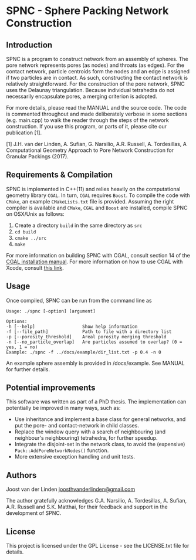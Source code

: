 # SPNC - Sphere Packing Network Construction
## Introduction
SPNC is a program to construct network from an assembly of spheres. The pore network represents pores (as nodes) and throats (as edges). For the contact network, particle centroids form the nodes and an edge is assigned if two particles are in contact. As such, constructing the contact network is relatively straightforward. For the construction of the pore network, SPNC uses the Delaunay triangulation. Because individual tetrahedra do not necessarily encapsulate pores, a merging criterion is adopted.

For more details, please read the MANUAL and the source code. The code is commented throughout and made deliberately verbose in some sections (e.g. main.cpp) to walk the reader through the steps of the network construction. If you use this program, or parts of it, please cite our publication [1].

[1] J.H. van der Linden, A. Sufian, G. Narsilio, A.R. Russell, A. Tordesillas, A Computational Geometry Approach to Pore Network Construction for Granular Packings (2017).

## Requirements & Compilation
SPNC is implemented in C++(11) and relies heavily on the computational geometry library `CGAL`. In turn, `CGAL` requires `Boost`. To compile the code with `CMake`, an example `CMakeLists.txt` file is provided. Assuming the right compiler is available and `CMake`, `CGAL` and `Boost` are installed, compile SPNC on OSX/Unix as follows:

1. Create a directory `build` in the same directory as `src`
2. `cd build`
3. `cmake ../src`
4. `make`

For more information on building SPNC with CGAL, consult section 14 of the [CGAL installation manual](http://doc.cgal.org/latest/Manual/installation.html). For more information on how to use CGAL with Xcode, consult [this link](https://3d.bk.tudelft.nl/ken/en/2016/03/16/using-cgal-and-xcode.html). 

## Usage
Once compiled, SPNC can be run from the command line as
```shell
Usage: ./spnc [-option] [argument]

Options:
-h [--help]                  Show help information
-f [--file_path]             Path to file with a directory list
-p [--porosity_threshold]    Areal porosity merging threshold
-n [--no_particle_overlap]   Are particles assumed to overlap? (0 = yes, 1 = no)
Example: ./spnc -f ../docs/example/dir_list.txt -p 0.4 -n 0

```
An example sphere assembly is provided in /docs/example. See MANUAL for further details.

## Potential improvements
This software was written as part of a PhD thesis. The implementation can potentially be improved in many ways, such as:
- Use inheritance and implement a base class for general networks, and put the pore- and contact-network in child classes.
- Replace the window query with a search of neighbouring (and neighbour's neighbouring) tetrahedra, for further speedup.
- Integrate the disjoint-set in the network class, to avoid the (expensive) `Pack::AddPoreNetworkNodes()` function.
- More extensive exception handling and unit tests.

## Authors
Joost van der Linden <joosthvanderlinden@gmail.com>

The author gratefully acknowledges G.A. Narsilio, A. Tordesillas, A. Sufian, A.R. Russell and S.K. Matthai, for their feedback and support in the development of SPNC.

## License
This project is licensed under the GPL License - see the LICENSE.txt file for details.